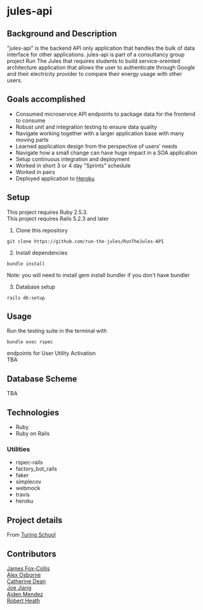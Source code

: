 # jules-api

## Background and Description

"jules-api" is the backend API only application that handles the bulk of data interface for other applications. jules-api is part of a consultancy group project Run The Jules that requires students to build service-oreinted architecture application that allows the user to authenticate through Google and their electricity provider to compare their energy usage with other users.


## Goals accomplished 
- Consumed microservice API endpoints to package data for the frontend to consume
- Robust unit and integration testing to ensure data quality
- Navigate working together with a larger application base with many moving parts
- Learned application design from the perspective of users' needs 
- Navigate how a small change can have huge impact in a SOA application
- Setup continuous integration and deployment
- Worked in short 3 or 4 day "Sprints" schedule
- Worked in pairs
- Deployed application to [Heroku](https://gentle-forest-90792.herokuapp.com/admin)

## Setup
This project requires Ruby 2.5.3.  
This project requires Rails 5.2.3 and later  
1. Clone this repository
```
git clone https://github.com/run-the-jules/RunTheJules-API
```
2. Install dependencies
```
bundle install
```
Note: you will need to install gem install bundler if you don't have bundler  

3. Database setup
```
rails db:setup
```
## Usage
Run the testing suite in the terminal with
```
bundle exec rspec
```
endpoints for User Utility Activation  
TBA

## Database Scheme
TBA

## Technologies
- Ruby
- Ruby on Rails
### Utilities
- rspec-rails
- factory_bot_rails
- faker
- simplecov
- webmock
- travis
- heroku



## Project details 
From [Turing School](https://backend.turing.io/module3/projects/consultancy/)

## Contributors
[James Fox-Collis](https://github.com/jlfoxcollis)  
[Alex Osborne](https://github.com/AlexanderOsborne)  
[Catherine Dean](https://github.com/catherinemdean15)  
[Joe Jiang](https://github.com/ninesky00)  
[Aiden Mendez](https://github.com/aidenmendez)  
[Robert Heath](https://github.com/kaiheiongaku)  
